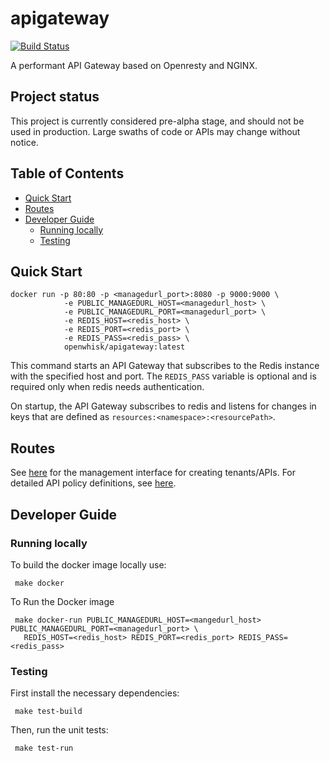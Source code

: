 apigateway
=============
[![Build Status](https://travis-ci.org/openwhisk/openwhisk-apigateway.svg?branch=master)](https://travis-ci.org/openwhisk/openwhisk-apigateway)

A performant API Gateway based on Openresty and NGINX.

Project status
---------------
This project is currently considered pre-alpha stage, and should not be used in production. Large swaths of code or APIs may change without notice.


## Table of Contents

* [Quick Start](#quick-start)
* [Routes](#routes)
* [Developer Guide](#developer-guide)
  * [Running locally](#running-locally)
  * [Testing](#testing)


## Quick Start

```
docker run -p 80:80 -p <managedurl_port>:8080 -p 9000:9000 \
            -e PUBLIC_MANAGEDURL_HOST=<managedurl_host> \
            -e PUBLIC_MANAGEDURL_PORT=<managedurl_port> \
            -e REDIS_HOST=<redis_host> \
            -e REDIS_PORT=<redis_port> \
            -e REDIS_PASS=<redis_pass> \
            openwhisk/apigateway:latest
```

This command starts an API Gateway that subscribes to the Redis instance with the specified host and port. The `REDIS_PASS` variable is optional and is required only when redis needs authentication. 

On startup, the API Gateway subscribes to redis and listens for changes in keys that are defined as `resources:<namespace>:<resourcePath>`.

## Routes
See [here](doc/routes.md) for the management interface for creating tenants/APIs. For detailed API policy definitions, see [here](doc/policies.md).


## Developer Guide

### Running locally

 To build the docker image locally use:
 ```
  make docker
 ```

 To Run the Docker image
 ```
  make docker-run PUBLIC_MANAGEDURL_HOST=<mangedurl_host> PUBLIC_MANAGEDURL_PORT=<managedurl_port> \
    REDIS_HOST=<redis_host> REDIS_PORT=<redis_port> REDIS_PASS=<redis_pass>
 ```

 
### Testing

 First install the necessary dependencies:
 ```
  make test-build
 ```
 Then, run the unit tests:
 ```
  make test-run
 ```

